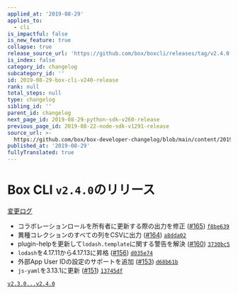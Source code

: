```yaml
---
applied_at: '2019-08-29'
applies_to:
  - cli
is_impactful: false
is_new_feature: true
collapse: true
release_source_url: 'https://github.com/box/boxcli/releases/tag/v2.4.0'
is_index: false
category_id: changelog
subcategory_id: ''
id: 2019-08-29-box-cli-v240-release
rank: null
total_steps: null
type: changelog
sibling_id: ''
parent_id: changelog
next_page_id: 2019-08-29-python-sdk-v260-release
previous_page_id: 2019-08-22-node-sdk-v1291-release
source_url: >-
  https://github.com/box/box-developer-changelog/blob/main/content/2019/08-29-box-cli-v240-release.md
published_at: '2019-08-29'
fullyTranslated: true
---
```

# Box CLI `v2.4.0`のリリース

[変更ログ](https://github.com/box/boxcli/blob/master/CHANGELOG.md#240-2019-08-29)

* コラボレーションロールを所有者に更新する際の出力を修正 ([#165](https://github.com/box/boxcli/pull/165)) [`f8be639`](https://github.com/box/boxcli/commit/f8be639)
* 異種コレクションのすべての列をCSVに出力 ([#164](https://github.com/box/boxcli/pull/164)) [`a8dda02`](https://github.com/box/boxcli/commit/a8dda02)
* plugin-helpを更新して`lodash.template`に関する警告を解決 ([#160](https://github.com/box/boxcli/pull/160)) [`3730bc5`](https://github.com/box/boxcli/commit/3730bc5)
* `lodash`を4.17.11から4.17.13に昇格 ([#156](https://github.com/box/boxcli/pull/156)) [`d035e74`](https://github.com/box/boxcli/commit/d035e74)
* 外部App User IDの設定のサポートを追加 ([#153](https://github.com/box/boxcli/pull/153)) [`d68b61b`](https://github.com/box/boxcli/commit/d68b61b)
* `js-yaml`を3.13.1に更新 ([#151](https://github.com/box/boxcli/pull/151)) [`13745df`](https://github.com/box/boxcli/commit/13745df)

[`v2.3.0...v2.4.0`](https://github.com/box/boxcli/compare/`v2.3.0...v2.4.0`)
